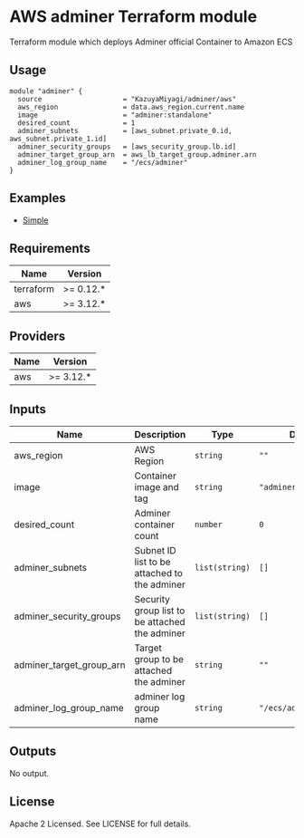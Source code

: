 AWS adminer Terraform module
====================================================================================================

Terraform module which deploys Adminer official Container to Amazon ECS

Usage
----------------------------------------------------------------------------------------------------

```hcl
module "adminer" {
  source                    = "KazuyaMiyagi/adminer/aws"
  aws_region                = data.aws_region.current.name
  image                     = "adminer:standalone"
  desired_count             = 1
  adminer_subnets           = [aws_subnet.private_0.id, aws_subnet.private_1.id]
  adminer_security_groups   = [aws_security_group.lb.id]
  adminer_target_group_arn  = aws_lb_target_group.adminer.arn
  adminer_log_group_name    = "/ecs/adminer"
}
```

Examples
----------------------------------------------------------------------------------------------------

* [Simple](https://github.com/KazuyaMiyagi/terraform-aws-adminer/tree/master/examples/simple)

Requirements
----------------------------------------------------------------------------------------------------

| Name      | Version    |
|-----------|------------|
| terraform | >= 0.12.\* |
| aws       | >= 3.12.\* |

Providers
----------------------------------------------------------------------------------------------------

| Name | Version    |
|------|------------|
| aws  | >= 3.12.\* |

Inputs
----------------------------------------------------------------------------------------------------

| Name                        | Description                                    | Type           | Default                | Required |
|-----------------------------|------------------------------------------------|----------------|------------------------|:--------:|
| aws\_region                 | AWS Region                                     | `string`       | `""`                   | yes      |
| image                       | Container image and tag                        | `string`       | `"adminer:standalone"` | no       |
| desired\_count              | Adminer container count                        | `number`       | `0`                    | no       |
| adminer\_subnets            | Subnet ID list to be attached to the adminer   | `list(string)` | `[]`                   | yes      |
| adminer\_security\_groups   | Security group list to be attached the adminer | `list(string)` | `[]`                   | yes      |
| adminer\_target\_group\_arn | Target group to be attached the adminer        | `string`       | `""`                   | yes      |
| adminer\_log\_group\_name   | adminer log group name                         | `string`       | `"/ecs/adminer"`       | no       |

Outputs
----------------------------------------------------------------------------------------------------

No output.

License
----------------------------------------------------------------------------------------------------

Apache 2 Licensed. See LICENSE for full details.
